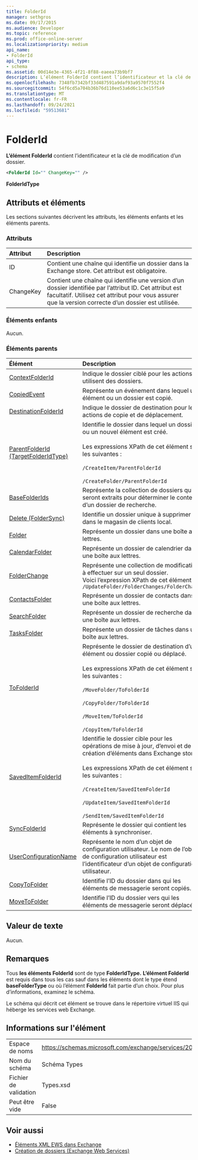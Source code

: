 ```yaml
---
title: FolderId
manager: sethgros
ms.date: 09/17/2015
ms.audience: Developer
ms.topic: reference
ms.prod: office-online-server
ms.localizationpriority: medium
api_name:
- FolderId
api_type:
- schema
ms.assetid: 00d14e3e-4365-4f21-8f88-eaeea73b9bf7
description: L’élément FolderId contient l’identificateur et la clé de modification d’un dossier.
ms.openlocfilehash: 7348fb7342bf33d487591a9daf93a9570f7552f4
ms.sourcegitcommit: 54f6cd5a704b36b76d110ee53a6d6c1c3e15f5a9
ms.translationtype: MT
ms.contentlocale: fr-FR
ms.lasthandoff: 09/24/2021
ms.locfileid: "59513681"
---
```

# <a name="folderid"></a>FolderId

**L’élément FolderId** contient l’identificateur et la clé de modification d’un dossier. 
  
```XML
<FolderId Id="" ChangeKey="" />
```

 **FolderIdType**
## <a name="attributes-and-elements"></a>Attributs et éléments

Les sections suivantes décrivent les attributs, les éléments enfants et les éléments parents.
  
### <a name="attributes"></a>Attributs

|**Attribut**|**Description**|
|:-----|:-----|
|ID  <br/> |Contient une chaîne qui identifie un dossier dans la Exchange store. Cet attribut est obligatoire.  <br/> |
|ChangeKey  <br/> |Contient une chaîne qui identifie une version d’un dossier identifiée par l’attribut ID. Cet attribut est facultatif. Utilisez cet attribut pour vous assurer que la version correcte d’un dossier est utilisée.  <br/> |
   
### <a name="child-elements"></a>Éléments enfants

Aucun.
  
### <a name="parent-elements"></a>Éléments parents

|**Élément**|**Description**|
|:-----|:-----|
|[ContextFolderId](contextfolderid.md) <br/> |Indique le dossier ciblé pour les actions qui utilisent des dossiers.  <br/> |
|[CopiedEvent](copiedevent.md) <br/> |Représente un événement dans lequel un élément ou un dossier est copié.  <br/> |
|[DestinationFolderId](destinationfolderid.md) <br/> |Indique le dossier de destination pour les actions de copie et de déplacement.  <br/> |
|[ParentFolderId (TargetFolderIdType)](parentfolderid-targetfolderidtype.md) <br/> | Identifie le dossier dans lequel un dossier ou un nouvel élément est créé.  <br/><br/>  Les expressions XPath de cet élément sont les suivantes :<br/>  <br/> `/CreateItem/ParentFolderId` <br/><br/>  `/CreateFolder/ParentFolderId` <br/> |
|[BaseFolderIds](basefolderids.md) <br/> |Représente la collection de dossiers qui seront extraits pour déterminer le contenu d’un dossier de recherche.  <br/> |
|[Delete (FolderSync)](delete-foldersync.md) <br/> |Identifie un dossier unique à supprimer dans le magasin de clients local.  <br/> |
|[Folder](folder.md) <br/> |Représente un dossier dans une boîte aux lettres.  <br/> |
|[CalendarFolder](calendarfolder.md) <br/> |Représente un dossier de calendrier dans une boîte aux lettres.  <br/> |
|[FolderChange](folderchange.md) <br/> |Représente une collection de modifications à effectuer sur un seul dossier.  <br/> Voici l’expression XPath de cet élément :  `/UpdateFolder/FolderChanges/FolderChange` <br/> |
|[ContactsFolder](contactsfolder.md) <br/> |Représente un dossier de contacts dans une boîte aux lettres.  <br/> |
|[SearchFolder](searchfolder.md) <br/> |Représente un dossier de recherche dans une boîte aux lettres.  <br/> |
|[TasksFolder](tasksfolder.md) <br/> |Représente un dossier de tâches dans une boîte aux lettres.  <br/> |
|[ToFolderId](tofolderid.md) <br/> | Représente le dossier de destination d’un élément ou dossier copié ou déplacé. <br/> <br/>  Les expressions XPath de cet élément sont les suivantes : <br/> <br/>  `/MoveFolder/ToFolderId` <br/> <br/> `/CopyFolder/ToFolderId` <br/> <br/> `/MoveItem/ToFolderId`<br/> <br/>  `/CopyItem/ToFolderId` <br/> |
|[SavedItemFolderId](saveditemfolderid.md) <br/> | Identifie le dossier cible pour les opérations de mise à jour, d’envoi et de création d’éléments dans Exchange store.  <br/><br/>  Les expressions XPath de cet élément sont les suivantes : <br/> <br/>  `/CreateItem/SavedItemFolderId` <br/><br/>  `/UpdateItem/SavedItemFolderId` <br/><br/>  `/SendItem/SavedItemFolderId` <br/> |
|[SyncFolderId](syncfolderid.md) <br/> |Représente le dossier qui contient les éléments à synchroniser.  <br/> |
|[UserConfigurationName](userconfigurationname.md) <br/> |Représente le nom d’un objet de configuration utilisateur. Le nom de l’objet de configuration utilisateur est l’identificateur d’un objet de configuration utilisateur.  <br/> |
|[CopyToFolder](copytofolder.md) <br/> |Identifie l’ID du dossier dans qui les éléments de messagerie seront copiés.  <br/> |
|[MoveToFolder](movetofolder.md) <br/> |Identifie l’ID du dossier vers qui les éléments de messagerie seront déplacés.  <br/> |
   
## <a name="text-value"></a>Valeur de texte

Aucun.
  
## <a name="remarks"></a>Remarques

Tous **les éléments FolderId** sont de type **FolderIdType.** **L’élément FolderId** est requis dans tous les cas sauf dans les éléments dont le type étend **baseFolderType** ou où l’élément **FolderId** fait partie d’un choix. Pour plus d’informations, examinez le schéma. 
  
Le schéma qui décrit cet élément se trouve dans le répertoire virtuel IIS qui héberge les services web Exchange.
  
## <a name="element-information"></a>Informations sur l'élément

|||
|:-----|:-----|
|Espace de noms  <br/> |https://schemas.microsoft.com/exchange/services/2006/types  <br/> |
|Nom du schéma  <br/> |Schéma Types  <br/> |
|Fichier de validation  <br/> |Types.xsd  <br/> |
|Peut être vide  <br/> |False  <br/> |
   
## <a name="see-also"></a>Voir aussi

- [Éléments XML EWS dans Exchange](ews-xml-elements-in-exchange.md)
- [Création de dossiers (Exchange Web Services)](https://msdn.microsoft.com/library/3b15b0ec-8691-45ed-9a24-a91ff732d6cf%28Office.15%29.aspx)

